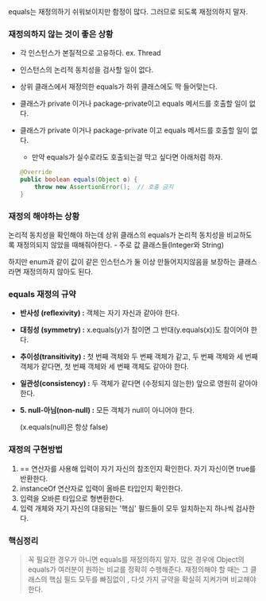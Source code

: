 equals는 재정의하기 쉬워보이지만 함정이 많다. 그러므로 되도록 재정의하지 말자.

### 재정의하지 않는 것이 좋은 상황

- 각 인스턴스가 본질적으로 고유하다. ex. Thread
- 인스턴스의 논리적 동치성을 검사할 일이 없다.
- 상위 클래스에서 재정의한 equals가 하위 클래스에도 딱 들어맞는다.
- 클래스가 private 이거나 package-private이고 equals 메서드를 호출할 일이 없다.
- 클래스가 private 이거나 package-private 이고 equals 메서드를 호출할 일이 없다.
    - 만약 equals가 실수로라도 호출되는걸 막고 싶다면 아래처럼 하자.

    ```java
    @Override
    public boolean equals(Object o) {
        throw new AssertionError();  // 호출 금지
    }
    ```


### 재정의 해야하는 상황

논리적 동치성을 확인해야 하는데 상위 클래스의 equals가 논리적 동치성을 비교하도록 재정의되지 않았을 때해줘야한다. - 주로 값 클래스들(Integer와 String)

하지만 enum과 같이 값이 같은 인스턴스가 둘 이상 만들어지지않음을 보장하는 클래스라면 재정의하지 않아도 된다.

### equals 재정의 규약

- **반사성 (reflexivity) :** 객체는 자기 자신과 같아야 한다.
- **대칭성 (symmetry) :** x.equals(y)가 참이면 그 반대(y.equals(x))도 참이어야 한다.
- **추이성(transitivity) :** 첫 번째 객체와 두 번째 객체가 같고, 두 번째 객체와 세 번째 객체가 같다면, 첫 번째 객체와 세 번째 객체도 같아야 한다.
- **일관성(consistency) :** 두 객체가 같다면 (수정되지 않는한) 앞으로 영원히 같아야 한다.
- **5. null-아님(non-null) :** 모든 객체가 null이 아니어야 한다.

  (x.equals(null)은 항상 false)


### 재정의 구현방법

1. == 연산자를 사용해 입력이 자기 자신의 참조인지 확인한다. 자기 자신이면 true를 반환한다.
2. instanceOf 연산자로 입력이 올바른 타입인지 확인한다.
3. 입력을 오바른 타입으로 형변환한다.
4. 입력 개체와 자기 자신의 대응되는 '핵심' 필드들이 모두 일치하는지 하나씩 검사한다.

### 핵심정리

> 꼭 필요한 경우가 아니면 equals를 재정의하지 말자. 많은 경우에 Object의 equals가 여러분이 원하는 비교를 정확히 수행해준다. 재정의해야 할 때는 그 클래스의 핵심 필드 모두를 빠짐없이 , 다섯 가지 규약을 확실히 지켜가며 비교해야 한다.
>